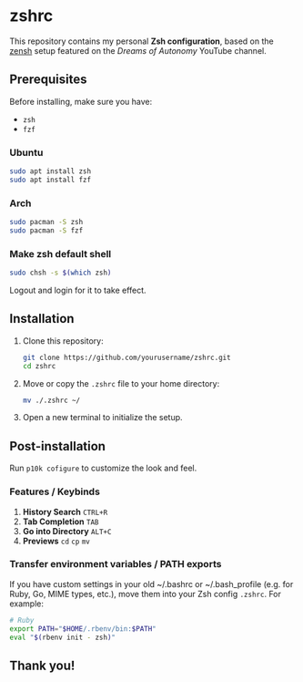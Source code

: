 # zshrc

This repository contains my personal **Zsh configuration**, based on the [zensh](https://github.com/dreamsofautonomy/zensh) setup featured on the *Dreams of Autonomy* YouTube channel.

## Prerequisites

Before installing, make sure you have:

- `zsh`
- `fzf`

### Ubuntu
```bash
sudo apt install zsh
sudo apt install fzf
```
### Arch
```bash
sudo pacman -S zsh
sudo pacman -S fzf
```
### Make zsh default shell
```bash
sudo chsh -s $(which zsh)
```
Logout and login for it to take effect.
## Installation

1. Clone this repository:
   ```bash
   git clone https://github.com/yourusername/zshrc.git
   cd zshrc
   ```
2. Move or copy the `.zshrc` file to your home directory:
    ```bash
    mv ./.zshrc ~/
    ```
3. Open a new terminal to initialize the setup.

## Post-installation

Run `p10k cofigure` to customize the look and feel.

### Features / Keybinds
1. **History Search** `CTRL+R`
2. **Tab Completion** `TAB`
3. **Go into Directory** `ALT+C`
4. **Previews** `cd` `cp` `mv`

### Transfer environment variables / PATH exports
If you have custom settings in your old ~/.bashrc or ~/.bash_profile (e.g. for Ruby, Go, MIME types, etc.), move them into your Zsh config `.zshrc`. For example:

```bash
# Ruby
export PATH="$HOME/.rbenv/bin:$PATH"
eval "$(rbenv init - zsh)"
```

## Thank you!